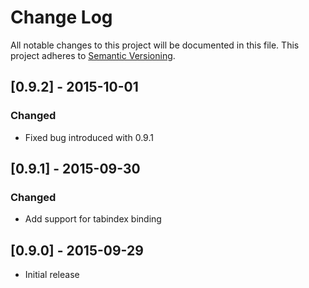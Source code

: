 # Change Log
All notable changes to this project will be documented in this file.
This project adheres to [Semantic Versioning](http://semver.org/).

## [0.9.2] - 2015-10-01
### Changed
- Fixed bug introduced with 0.9.1

## [0.9.1] - 2015-09-30
### Changed
- Add support for tabindex binding


## [0.9.0] - 2015-09-29
- Initial release
